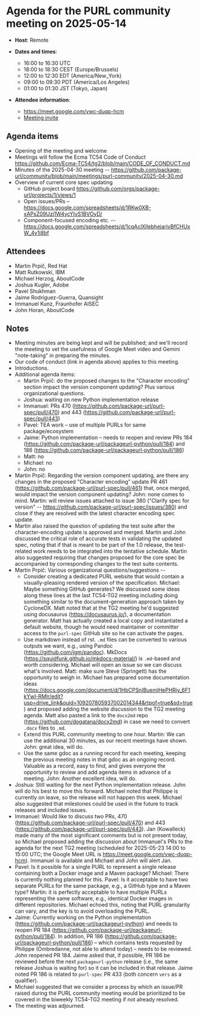 # Agenda for the PURL community meeting on 2025-05-14

- **Host**: Remote
- **Dates and times**:
    - 16:00 to 16:30 UTC
    - 18:00 to 18:30 CEST (Europe/Brussels)
    - 12:00 to 12:30 EDT (America/New_York)
    - 09:00 to 09:30 PDT (America/Los Angeles)
    - 01:00 to 01:30 JST (Tokyo, Japan)

- **Attendee information**:
  - https://meet.google.com/vwc-duqp-hcm
  - [Meeting invite](https://calendar.google.com/calendar/event?action=TEMPLATE&tmeid=MWliM3RyZXRpdmI4NXFoYXR1MzRkdmg0a3ZfMjAyNTAxMjJUMTcwMDAwWiBjX2Q4YjE1NDIwZGZmMTdiNzk1OWUyOWE1MWFlMzI0MDk1MWNiZTM4ZGIxZGFlNDU5NzJhODVjOWE3MTEyMDQyMDVAZw&tmsrc=c_d8b15420dff17b7959e29a51ae3240951cbe38db1dae45972a85c9a711204205%40group.calendar.google.com&scp=ALL)

## Agenda items
- Opening of the meeting and welcome
- Meetings will follow the Ecma TC54 Code of Conduct https://github.com/Ecma-TC54/tg2/blob/main/CODE_OF_CONDUCT.md
- Minutes of the 2025-04-30 meeting -- https://github.com/package-url/community/blob/main/meetings/purl-community/2025-04-30.md
- Overview of current core spec updating
    - GitHub project board https://github.com/orgs/package-url/projects/1/views/1
    - Open issues/PRs –  https://docs.google.com/spreadsheets/d/1RKw0XB-xAPsZ09Uzj1W4ycYIvS1BVOyD/
    - Component-focused encoding etc. -- https://docs.google.com/spreadsheets/d/1cqAclXllebhejarivBfCHUxW_4v1i8bf

## Attendees
- Martin Prpič, Red Hat
- Matt Rutkowski, IBM
- Michael Herzog, AboutCode
- Joshua Kugler, Adobe
- Pavel Shukhman
- Jaime Rodríguez-Guerra, Quansight
- Immanuel Kunz, Fraunhofer AISEC
- John Horan, AboutCode

## Notes
- Meeting minutes are being kept and will be published; and we'll record the
  meeting to vet the usefulness of Google Meet video and Gemini "note-taking"
  in preparing the minutes.
- Our code of conduct (link in agenda above) applies to this meeting.
- Introductions.
- Additional agenda items:
    - Martin Prpič: do the proposed changes to the "Character encoding" section
      impact the version component updating?  Plus various organizational
      questions.
    - Joshua: waiting on new Python implementation release
    - Immanuel: PRs 470 (https://github.com/package-url/purl-spec/pull/470)
      and 443 (https://github.com/package-url/purl-spec/pull/443)
    - Pavel: TEA work – use of multiple PURLs for same package/ecosystem
    - Jaime: Python implementation – needs to reopen and review PRs 184 (https://github.com/package-url/packageurl-python/pull/184)
      and 186 (https://github.com/package-url/packageurl-python/pull/186)
    - Matt: no
    - Michael: no
    - John: no
- Martin Prpič: Regarding the version component updating, are there any changes
  in the proposed "Character encoding" update PR 461 (https://github.com/package-url/purl-spec/pull/461)
  that, once merged, would impact the version component updating?  John: none
  comes to mind.  Martin: will review issues attached to issue 380 ("Clarify
  spec for version" -- https://github.com/package-url/purl-spec/issues/380)
  and close if they are resolved with the latest character encoding spec update.
- Martin also raised the question of updating the test suite after the
  character-encoding update is approved and merged.  Martin and John discussed
  the critical role of accurate tests in validating the updated spec, noting
  that if that is meant to be part of the 1.0 release, the test-related work
  needs to be integrated into the tentative schedule.  Martin also suggested
  requiring that changes proposed for the core spec be accompanied by
  corresponding changes to the test suite contents.
- Martin Prpič: Various organizational questions/suggestions --
    - Consider creating a dedicated PURL website that would contain a
      visually-pleasing rendered version of the specification.  Michael: Maybe
      something GitHub generates?  We discussed some ideas along these lines at
      the last TC54-TG2 meeting including doing something similar to the
      document-generation approach taken by CycloneDX.  Matt noted that at the
      TG2 meeting he'd suggested using docusaurus (https://docusaurus.io/), a
      documentation generator.  Matt has actually created a local copy and
      instantiated a default website, though he would need maintainer or
      committer access to the `purl-spec` GitHub site so he can activate the pages.
    - Use markdown instead of rst.  `.md` files can be converted to various
      outputs we want, e.g., using Pandoc (https://github.com/jgm/pandoc).
      MkDocs (https://squidfunk.github.io/mkdocs-material/) is `.md`-based and
      worth considering.  Michael will open an issue so we can discuss what's
      involved.  Matt: make sure Steve (Springett) has the opportunity to weigh
      in.  Michael has prepared some documentation ideas (https://docs.google.com/document/d/1HbCPSnIBuemlHePHRiy_6F1kYwI-RMIr/edit?usp=drive_link&ouid=109207805937002014344&rtpof=true&sd=true) and proposed adding the
      website discussion to the TG2 meeting agenda.  Matt also pasted a link to
      the `docx2md` repo (https://github.com/dogatana/docx2md) in case we need
      to convert `.docx` files to `.md`.
    - Extend this PURL community meeting to one hour.  Martin: We can use the
      additional 30 minutes, as our recent meetings have shown.  John: great
      idea, will do.
    - Use the same gdoc as a running record for each meeting, keeping the
      previous meeting notes in that gdoc as an ongoing record.  Valuable as a
      record, easy to find, and gives everyone the opportunity to review and
      add agenda items in advance of a meeting.  John: Another excellent idea,
      will do.
- Joshua: Still waiting for the next Python implementation release.  John will
  do his best to move this forward.  Michael noted that Philippe is currently
  on leave, so the release will not happen this week. Michael also suggested
  that milestones could be used in the future to track releases and included
  issues.
- Immanuel: Would like to discuss two PRs, 470 (https://github.com/package-url/purl-spec/pull/470)
  and 443 (https://github.com/package-url/purl-spec/pull/443).  Jan (Kowalleck)
  made many of the most significant comments but is not present today, so
  Michael proposed adding the discussion about Immanuel's PRs to the agenda for
  the next TG2 meeting (scheduled for 2025-05-23 14:00 to 15:00 UTC; the Google
  Meet URL is https://meet.google.com/vwc-duqp-hcm).  Immanuel is available and
  Michael and John will alert Jan.
- Pavel: Is it possible for a single PURL to represent a single release
  containing both a Docker image and a Maven package?  Michael: There is
  currently nothing planned for this. Pavel: Is it acceptable to have two
  separate PURLs for the same package, e.g., a GitHub type and a Maven type?
  Martin: it is perfectly acceptable to have multiple PURLs representing the
  same software, e.g., identical Docker images in different repositories.
  Michael echoed this, noting that PURL granularity can vary, and the key is to
  avoid overloading the PURL.
- Jaime: Currently working on the Python implementation (https://github.com/package-url/packageurl-python)
  and needs to reopen PR 184 (https://github.com/package-url/packageurl-python/pull/184).
  In addition, PR 186 (https://github.com/package-url/packageurl-python/pull/186)
  – which contains tests requested by Philippe (Ombredanne, not able to attend today)
  – needs to be reviewed.  John reopened PR 184.  Jaime asked that, if possible,
    PR 186 be reviewed before the next `packageurl-python` release (i.e., the
    same release Joshua is waiting for) so it can be included in that release.
    Jaime noted PR 186 is related to `purl-spec` PR 433 (both concern `vers`
    as a qualifier).
- Michael suggested that we consider a process by which an issue/PR raised
  during the PURL community meeting would be prioritized to be covered in the
  biweekly TC54-TG2 meeting if not already resolved.
- The meeting was adjourned.
